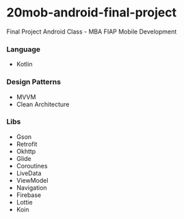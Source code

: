 # 20mob-android-final-project
Final Project Android Class - MBA FIAP Mobile Development

### Language
* Kotlin

### Design Patterns
 * MVVM
 * Clean Architecture

### Libs
* Gson
* Retrofit
* Okhttp
* Glide
* Coroutines
* LiveData
* ViewModel
* Navigation
* Firebase
* Lottie
* Koin
